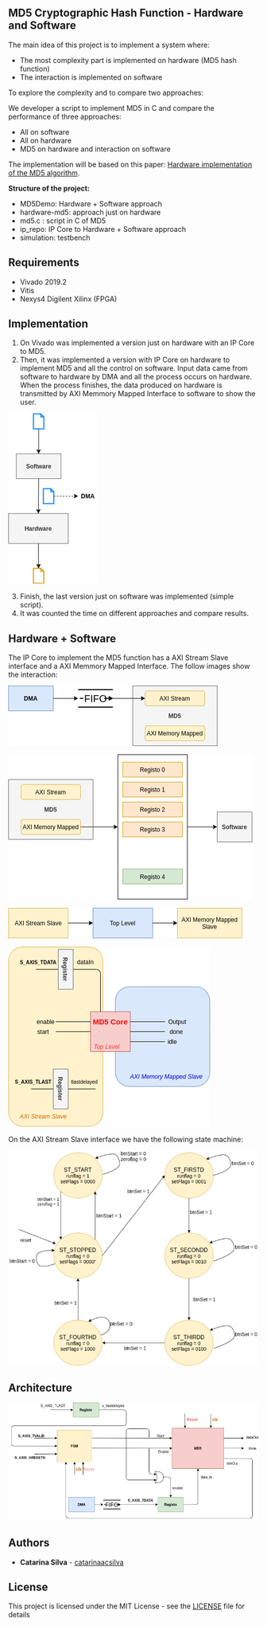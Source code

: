 ##  MD5 Cryptographic Hash Function - Hardware and Software

The main idea of this project is to implement a system where:

- The most complexity part is implemented on hardware (MD5 hash function)
- The interaction is implemented on software

To explore the complexity and to compare two approaches:

We developer a script to implement MD5 in C and compare the performance of three approaches:

- All on software
- All on hardware
- MD5 on hardware and interaction on software

The implementation will be based on this paper: [Hardware implementation of the MD5 algorithm](https://www.sciencedirect.com/science/article/pii/S1474667016324429).

**Structure of the project:**

- MD5Demo: Hardware + Software approach
- hardware-md5: approach just on hardware
- md5.c : script in C of MD5
- ip_repo: IP Core to Hardware + Software approach
- simulation: testbench


## Requirements

- Vivado 2019.2
- Vitis 
- Nexys4 Digilent Xilinx (FPGA)

## Implementation

1. On Vivado was implemented a version just on hardware with an IP Core to MD5.
2. Then, it was implemented a version with IP Core on hardware to implement MD5 and all the control on software. Input data came from software to hardware by DMA and all the process occurs on hardware. When the process finishes, the data produced on hardware is transmitted by AXI Memmory Mapped Interface to software to show the user.

![](doc/img00.png)

3. Finish, the last version just on software was implemented (simple script).
4. It was counted the time on different approaches and compare results.

## Hardware + Software

The IP Core to implement the MD5 function has a AXI Stream Slave interface and a AXI Memmory Mapped Interface. The follow images show the interaction:

![](doc/img01.png)

![](doc/img02.png)

![](doc/img03.png)

![](doc/img05.png)

On the AXI Stream Slave interface we have the following state machine:

![](doc/img06.png)

## Architecture

![](doc/img04.png)


## Authors

* **Catarina Silva** - [catarinaacsilva](https://github.com/catarinaacsilva)

## License

This project is licensed under the MIT License - see the [LICENSE](LICENSE) file for details